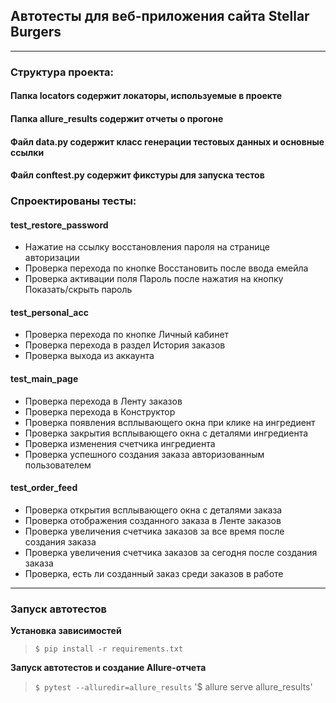 ## Автотесты для веб-приложения сайта Stellar Burgers ## 

---
### Структура проекта: ###
#### Папка locators содержит локаторы, используемые в проекте ####
#### Папка allure_results содержит отчеты о прогоне ####
#### Файл data.py содержит класс генерации тестовых данных и основные ссылки ####
#### Файл conftest.py содержит фикстуры для запуска тестов ####


### Спроектированы тесты: ###
#### test_restore_password ####
- Нажатие на ссылку восстановления пароля на странице авторизации 
- Проверка перехода по кнопке Восстановить после ввода емейла
- Проверка активации поля Пароль после нажатия на кнопку Показать/скрыть пароль


#### test_personal_acc ####
- Проверка перехода по кнопке Личный кабинет 
- Проверка перехода в раздел История заказов 
- Проверка выхода из аккаунта


#### test_main_page ####
- Проверка перехода в Ленту заказов
- Проверка перехода в Конструктор
- Проверка появления всплывающего окна при клике на ингредиент
- Проверка закрытия всплывающего окна с деталями ингредиента
- Проверка изменения счетчика ингредиента
- Проверка успешного создания заказа авторизованным пользователем


#### test_order_feed ####
- Проверка открытия всплывающего окна с деталями заказа
- Проверка отображения созданного заказа в Ленте заказов
- Проверка увеличения счетчика заказов за все время после создания заказа
- Проверка увеличения счетчика заказов за сегодня после создания заказа
- Проверка, есть ли созданный заказ среди заказов в работе

---

### Запуск автотестов ###

**Установка зависимостей**

> `$ pip install -r requirements.txt`

**Запуск автотестов и создание Allure-отчета**

> `$ pytest --alluredir=allure_results`
> '$ allure serve allure_results'